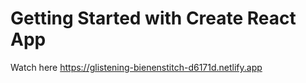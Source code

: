 # Getting Started with Create React App

Watch here https://glistening-bienenstitch-d6171d.netlify.app

